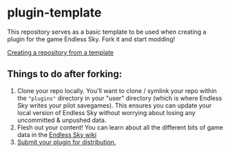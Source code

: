 # plugin-template
This repository serves as a basic template to be used when creating a plugin for the game Endless Sky. Fork it and start modding!

[Creating a repository from a template](https://docs.github.com/en/repositories/creating-and-managing-repositories/creating-a-repository-from-a-template#creating-a-repository-from-a-template)


## Things to do after forking:
1. Clone your repo locally. You'll want to clone / symlink your repo within the `"plugins"` directory in your "user" directory (which is where Endless Sky writes your pilot savegames). This ensures you can update your local version of Endless Sky without worrying about losing any uncommitted & unpushed data.
2. Flesh out your content! You can learn about all the different bits of game data in the [Endless Sky wiki](https://github.com/endless-sky/endless-sky/wiki/CreatingPlugins)
3. [Submit your plugin for distribution.](https://github.com/endless-sky/endless-sky/wiki/PluginRepository)
